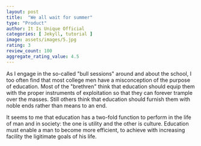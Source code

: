 ```yaml
---
layout: post
title:  "We all wait for summer"
type: "Product"
author: It Is Unique Official
categories: [ Jekyll, tutorial ]
image: assets/images/5.jpg
rating: 3
review_count: 100
aggregate_rating_value: 4.5
---
```

As I engage in the so-called "bull sessions" around and about the school, I too often find that most college men have a misconception of the purpose of education. Most of the "brethren" think that education should equip them with the proper instruments of exploitation so that they can forever trample over the masses. Still others think that education should furnish them with noble ends rather than means to an end.

It seems to me that education has a two-fold function to perform in the life of man and in society: the one is utility and the other is culture. Education must enable a man to become more efficient, to achieve with increasing facility the ligitimate goals of his life.

